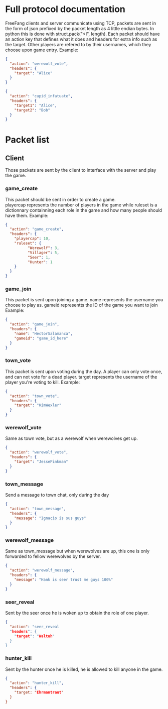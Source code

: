 # Full protocol documentation

FreeFang clients and server communicate using TCP, packets are sent in the form of json prefixed by the packet length as 4 little endian bytes.
In python this is done with struct.pack("<I", length).
Each packet should have an action key that defines what it does and headers for extra info such as the target.
Other players are refered to by their usernames, which they choose upon game entry.
Example:

```json
{
  "action": "werewolf_vote",
  "headers": {
    "target": "Alice"
  }
}
```
```json
{
  "action": "cupid_infatuate",
  "headers": {
    "target1": "Alice",
    "target2": "Bob"
  }
}
```

# Packet list
## Client
Those packets are sent by the client to interface with the server and play the game.

### game_create
This packet should be sent in order to create a game.  
playercap represents the number of players in the game while ruleset is a dictionnary containning each role in the game and how many people should have them.
Example:

```json
{
  "action": "game_create",
  "headers": {
    "playercap": 10,
    "ruleset": {
          "Werewolf": 3,
          "Villager": 5,
          "Seer": 1,
          "Hunter": 1
    }
  }
}
```

### game_join
This packet is sent upon joining a game.
name represents the username you choose to play as.
gameid representts the ID of the game you want to join
Example:

```json
{
  "action": "game_join",
  "headers": {
    "name": "HectorSalamanca",
    "gameid": "game_id_here"
  }
}
```

### town_vote
This packet is sent upon voting during the day.
A player can only vote once, and can not vote for a dead player.
target represents the username of the player you're voting to kill.
Example:

```json
{
  "action": "town_vote",
  "headers": {
    "target": "KimWexler"
  }
}
```

### werewolf_vote
Same as town vote, but as a werewolf when werewolves get up.

```json
{
  "action": "werewolf_vote",
  "headers": {
    "target": "JessePinkman"
  }
}
```

### town_message
Send a message to town chat, only during the day

```json
{
  "action": "town_message",
  "headers": {
    "message": "Ignacio is sus guys"
  }
}
```

### werewolf_message
Same as town_message but when werewolves are up, this one is only forwarded to fellow werewolves by the server.

```json
{
  "action": "werewolf_message",
  "headers": {
    "message": "Hank is seer trust me guys 100%"
  }
}
```

### seer_reveal
Sent by the seer once he is woken up to obtain the role of one player.

```json
{
  "action": "seer_reveal
  "headers": {
    "target": "Waltuh"
  }
}
```

### hunter_kill
Sent by the hunter once he is killed, he is allowed to kill anyone in the game.

```json
{
  "action": "hunter_kill",
  "headers": {
    "target: "Ehrmantraut"
  }
}
```








